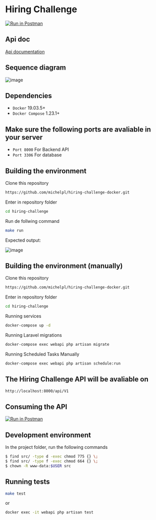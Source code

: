 # Hiring Challenge

[![Run in Postman](https://run.pstmn.io/button.svg)](https://app.getpostman.com/run-collection/1954140-6a0a051a-1bf6-4c19-9702-26058efaf04d?action=collection%2Ffork&collection-url=entityId%3D1954140-6a0a051a-1bf6-4c19-9702-26058efaf04d%26entityType%3Dcollection%26workspaceId%3D884cf7ff-ca99-4231-944e-d47ac4babda5)

## Api doc
[Api documentation](https://documenter.getpostman.com/view/1954140/2s8Z6yYZHS)

## Sequence diagram

![image](https://user-images.githubusercontent.com/6605776/210117293-618adc93-f112-4d6f-bb22-dff6fa2f807d.png)


## Dependencies

*   ``Docker`` 19.03.5+
*   ``Docker Compose`` 1.23.1+

## Make sure the following ports are avaliable in your server

*   ``Port 8000`` For Backend API
*   ``Port 3306`` For database

## Building the environment

Clone this repository

```bash
https://github.com/michelpl/hiring-challenge-docker.git
```

Enter in repository folder

```bash
cd hiring-challenge
```

Run de follwing command

```bash
make run
```
Expected output:

![image](https://user-images.githubusercontent.com/6605776/210116184-9ca95dce-9989-46fa-ad81-94361dc99400.png)

## Building the environment (manually)

Clone this repository

```bash
https://github.com/michelpl/hiring-challenge-docker.git
```

Enter in repository folder

```bash
cd hiring-challenge
```

Running services
```bash
docker-compose up -d
```

Running Laravel migrations
```bash
docker-compose exec webapi php artisan migrate
```

Running Scheduled Tasks Manually
```bash
docker-compose exec webapi php artisan schedule:run 
```

## The Hiring Challenge API will be avaliable on
```bash
http://localhost:8000/api/V1
```

## Consuming the API

[![Run in Postman](https://run.pstmn.io/button.svg)](https://app.getpostman.com/run-collection/1954140-6a0a051a-1bf6-4c19-9702-26058efaf04d?action=collection%2Ffork&collection-url=entityId%3D1954140-6a0a051a-1bf6-4c19-9702-26058efaf04d%26entityType%3Dcollection%26workspaceId%3D884cf7ff-ca99-4231-944e-d47ac4babda5)

## Development environment

In the project folder, run the following commands

```bash
$ find src/ -type d -exec chmod 775 {} \;
$ find src/ -type f -exec chmod 664 {} \;
$ chown -R www-data:$USER src
```

## Running tests

```bash
make test
```

or

```bash
docker exec -it webapi php artisan test
```
